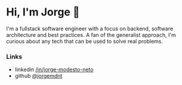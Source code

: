 # Hi, I'm Jorge :wave:

I'm a fullstack software engineer with a focus on backend, software architecture and best practices. A fan of the generalist approach, I'm curious about any tech that can be used to solve real problems. 

### Links

* linkedin [/in/jorge-modesto-neto](https://www.linkedin.com/in/jorge-modesto-neto/)
* github [@jorgemdnt](https://github.com/jorgemdnt)
